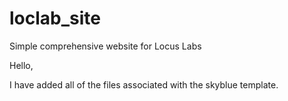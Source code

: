 # loclab_site
Simple comprehensive website for Locus Labs

Hello,

I have added all of the files associated with the skyblue template. 
